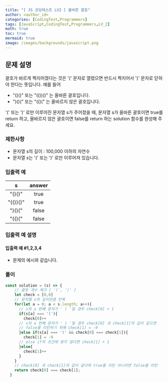 ```yaml
---
title: "[ JS 코딩테스트 LV2 ] 올바른 괄호"
author: <author_id>
categories: [CodingTest,Programmers]
tags: [JavaScript,CodingTest,Programmers,LV_2]
math: true
toc: true
mermaid: true
image: /images/backgrounds/javascript.png
---
```


## 문제 설명
괄호가 바르게 짝지어졌다는 것은 '(' 문자로 열렸으면 반드시 짝지어서 ')' 문자로 닫혀야 한다는 뜻입니다. 예를 들어

+ "()()" 또는 "(())()" 는 올바른 괄호입니다.
+ ")()(" 또는 "(()(" 는 올바르지 않은 괄호입니다.

'(' 또는 ')' 로만 이루어진 문자열 s가 주어졌을 때, 문자열 s가 올바른 괄호이면 true를 return 하고, 올바르지 않은 괄호이면 false를 return 하는 solution 함수를 완성해 주세요.

### 제한사항
+ 문자열 s의 길이 : 100,000 이하의 자연수
+ 문자열 s는 '(' 또는 ')' 로만 이루어져 있습니다.

### 입출력 예


|    s     | 	answer |
|:--------:|:-------:|
| "()()"	  |  true   |
| "(())()" |  	true  |
| ")()("	  |  false  |
| "(()("	  |  false  |

### 입출력 예 설명
#### 입출력 예 #1,2,3,4
- 문제의 예시와 같습니다.

### 풀이
```javascript
const solution = (s) => {
    // 괄호 개수 체크 [ '(', ')' ]
    let check = [0,0]
    // 문자열 s의 길이만큼 만복
    for(let a = 0; a < s.length; a++){
      // s의 a 번째 문자가 ' ( '일 경우 check[0] + 1
      if(s[a] === '('){
        check[0]++
      // s의 a 번째 문자가 ' ) '일 경우 check[0] 과 check[1]의 값이 같으면
      // false를 리턴하기 위해 check[1] = -9
      }else if(s[a] === ')' && check[0] === check[1]){
        check[1] = -9
      // else if의 조건에 맞지 않다면 check[1] + 1
      }else{
        check[1]++
      }
    }
    // check[0] 과 check[1]의 값이 같다며 true를 리턴 아니라면 false를 리턴
    return check[0] === check[1];
  }
```

